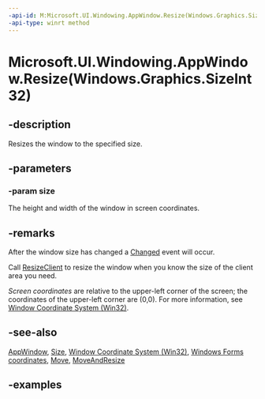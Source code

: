 ```yaml
---
-api-id: M:Microsoft.UI.Windowing.AppWindow.Resize(Windows.Graphics.SizeInt32)
-api-type: winrt method
---
```


# Microsoft.UI.Windowing.AppWindow.Resize(Windows.Graphics.SizeInt32)

<!--
public void Resize (Windows.Graphics.SizeInt32 size);
-->

## -description

Resizes the window to the specified size.

## -parameters

### -param size

The height and width of the window in screen coordinates.

## -remarks

After the window size has changed a [Changed](appwindow_changed.md) event will occur.

Call [ResizeClient](appwindow_resizeclient_731113514.md) to resize the window when you know the size of the client area you need.

_Screen coordinates_ are relative to the upper-left corner of the screen; the coordinates of the upper-left corner are (0,0). For more information, see [Window Coordinate System (Win32)](/windows/win32/gdi/window-coordinate-system).

## -see-also

[AppWindow](appwindow.md), [Size](appwindow_size.md), [Window Coordinate System (Win32)](/windows/win32/gdi/window-coordinate-system), [Windows Forms coordinates](/dotnet/desktop/winforms/windows-forms-coordinates), [Move](appwindow_move_893940313.md), [MoveAndResize](/windows/windows-app-sdk/api/winrt/microsoft.ui.windowing.appwindow.moveandresize)

## -examples
